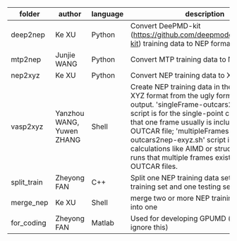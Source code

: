 | folder      | author       | language | description                                                  |
| ----------- | ------------ | -------- | ------------------------------------------------------------ |
| deep2nep    | Ke XU        | Python   | Convert DeePMD-kit (https://github.com/deepmodeling/deepmd-kit) training data to NEP format | 
| mtp2nep     | Junjie WANG  | Python   | Convert MTP training data to NEP format |
| nep2xyz     | Ke XU        | Python   | Convert NEP training data to XYZ file format |
| vasp2xyz    | Yanzhou WANG, Yuwen ZHANG | Shell    | Create NEP training data in the extended XYZ format from the ugly formatted VASP output. 'singleFrame-outcars2nep-exyz.sh' script is for the single-point calculations that one frame usually is included in each OUTCAR file; 'multipleFrames-outcars2nep-exyz.sh' script is for the calculations like AIMD or structue relaxiation runs that multiple frames exist in single OUTCAR files. |
| split_train | Zheyong FAN  | C++      | Split one NEP training data set into one training set and one testing set |
| merge_nep   | Ke XU        | Shell    | merge two or more NEP training data sets into one |
| for_coding  | Zheyong FAN  | Matlab   | Used for developing GPUMD (the users can ignore this) |

